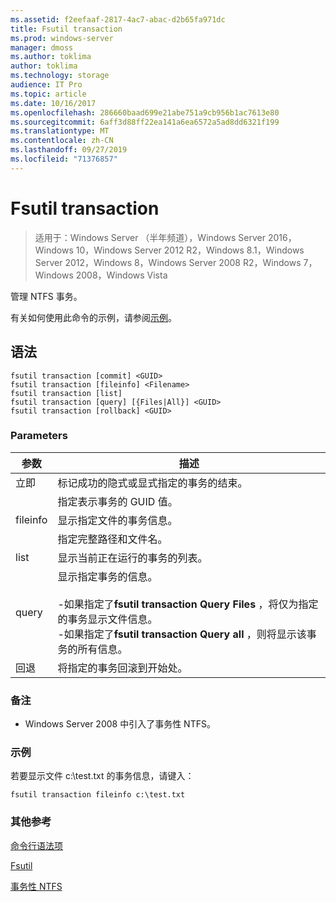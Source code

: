 ```yaml
---
ms.assetid: f2eefaaf-2817-4ac7-abac-d2b65fa971dc
title: Fsutil transaction
ms.prod: windows-server
manager: dmoss
ms.author: toklima
author: toklima
ms.technology: storage
audience: IT Pro
ms.topic: article
ms.date: 10/16/2017
ms.openlocfilehash: 286660baad699e21abe751a9cb956b1ac7613e80
ms.sourcegitcommit: 6aff3d88ff22ea141a6ea6572a5ad8dd6321f199
ms.translationtype: MT
ms.contentlocale: zh-CN
ms.lasthandoff: 09/27/2019
ms.locfileid: "71376857"
---
```

# <a name="fsutil-transaction"></a>Fsutil transaction
>适用于：Windows Server （半年频道），Windows Server 2016，Windows 10，Windows Server 2012 R2，Windows 8.1，Windows Server 2012，Windows 8，Windows Server 2008 R2，Windows 7，Windows 2008，Windows Vista

管理 NTFS 事务。

有关如何使用此命令的示例，请参阅[示例](#BKMK_examples)。

## <a name="syntax"></a>语法

```
fsutil transaction [commit] <GUID>
fsutil transaction [fileinfo] <Filename>
fsutil transaction [list]
fsutil transaction [query] [{Files|All}] <GUID>
fsutil transaction [rollback] <GUID>
```

### <a name="parameters"></a>Parameters

| 参数  |                                                                                                                                                     描述                                                                                                                                                     |
|------------|---------------------------------------------------------------------------------------------------------------------------------------------------------------------------------------------------------------------------------------------------------------------------------------------------------------------|
|   立即   |                                                                                                                      标记成功的隐式或显式指定的事务的结束。                                                                                                                      |
|   <GUID>   |                                                                                                                               指定表示事务的 GUID 值。                                                                                                                               |
|  fileinfo  |                                                                                                                              显示指定文件的事务信息。                                                                                                                               |
| <Filename> |                                                                                                                                         指定完整路径和文件名。                                                                                                                                          |
|    list    |                                                                                                                                 显示当前正在运行的事务的列表。                                                                                                                                  |
|   query    | 显示指定事务的信息。<br /><br />-如果指定了**fsutil transaction Query Files** ，将仅为指定的事务显示文件信息。<br />-如果指定了**fsutil transaction Query all** ，则将显示该事务的所有信息。 |
|  回退  |                                                                                                                                将指定的事务回滚到开始处。                                                                                                                                 |

### <a name="remarks"></a>备注

-   Windows Server 2008 中引入了事务性 NTFS。

### <a name="BKMK_examples"></a>示例
若要显示文件 c:\test.txt 的事务信息，请键入：

```
fsutil transaction fileinfo c:\test.txt  
```

### <a name="additional-references"></a>其他参考
[命令行语法项](Command-Line-Syntax-Key.md)

[Fsutil](Fsutil.md)

[事务性 NTFS](https://go.microsoft.com/fwlink/?LinkID=165402)


